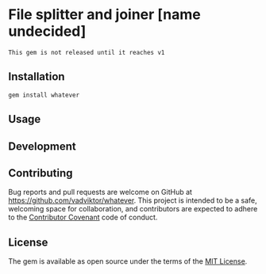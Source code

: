 # File splitter and joiner [name undecided]

    This gem is not released until it reaches v1

## Installation

    gem install whatever

## Usage

  

## Development


## Contributing

Bug reports and pull requests are welcome on GitHub at https://github.com/vadviktor/whatever. This project is intended to be a safe, welcoming space for collaboration, and contributors are expected to adhere to the [Contributor Covenant](CODE_OF_CONDUCT.md) code of conduct. 

## License

The gem is available as open source under the terms of the [MIT License](LICENSE.txt).
